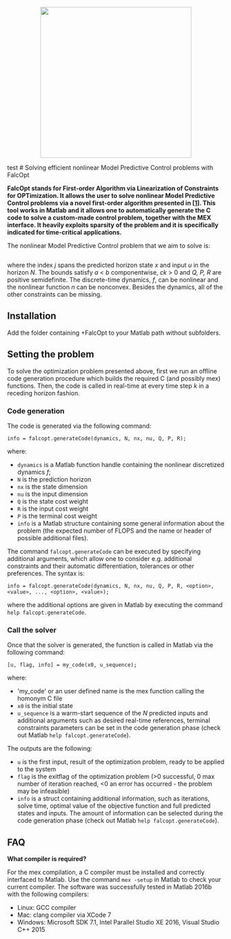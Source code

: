 <p align="center"><img src="https://raw.githubusercontent.com/torrisig/FalcOpt/master/logo/logo.png"  width="350"  /></p>
 test
# Solving efficient nonlinear Model Predictive Control problems with FalcOpt

**FalcOpt stands for First-order Algorithm via Linearization of Constraints for OPTimization. It allows the user to solve nonlinear Model Predictive Control problems via a novel first-order algorithm presented in [[1](https://arxiv.org/abs/1610.06834)]. This tool works in Matlab and it allows one to automatically generate the C code to solve a custom-made control problem, together with the MEX interface. It heavily exploits sparsity of the problem and it is specifically indicated for time-critical applications.**

The nonlinear Model Predictive Control problem that we aim to solve is:

![<opt problem>](http://mathurl.com/lmdwk5e.png)

where the index _j_ spans the predicted horizon state _x_ and input _u_ in the horizon _N_. The bounds satisfy _a_ < _b_  componentwise, _ck_ > 0 and _Q, P, R_ are positive semidefinite. The discrete-time dynamics, _f_, can be nonlinear and the nonlinear function _n_ can be nonconvex. Besides the dynamics, all of the other constraints can be missing.

## Installation

Add the folder containing +FalcOpt to your Matlab path without subfolders. 

## Setting the problem

To solve the optimization problem presented above, first we run an offline code generation procedure which builds the required C (and possibly mex) functions. Then, the code is called in real-time at every time step _k_ in a receding horizon fashion.

### Code generation

The code is generated via the following command:

`info = falcopt.generateCode(dynamics, N, nx, nu, Q, P, R);`

where:
* `dynamics` is a Matlab function handle containing the nonlinear discretized dynamics _f_;
* `N` is the prediction horizon
* `nx` is the state dimension
* `nu` is the input dimension
* `Q` is the state cost weight
* `R` is the input cost weight
* `P` is the terminal cost weight
* `info` is a Matlab structure containing some general information about the problem (the expected number of FLOPS and the name or header of possible additional files).

The command `falcopt.generateCode` can be executed by specifying additional arguments, which allow one to consider e.g. additional constraints and their automatic differentiation, tolerances or other preferences. The syntax is:

`info = falcopt.generateCode(dynamics, N, nx, nu, Q, P, R, <option>, <value>, ..., <option>, <value>);` 

where the additional options are given in Matlab by executing the command `help falcopt.generateCode`.

### Call the solver

Once that the solver is generated, the function is called in Matlab via the following command:

`[u, flag, info] = my_code(x0, u_sequence);`

where:
* 'my_code' or an user defined name is the mex function calling the homonym C file  
* `x0` is the initial state
* `u_sequence` is a warm-start sequence of the _N_ predicted inputs
and additional arguments such as desired real-time references, terminal constraints parameters can be set in the code generation phase (check out Matlab `help falcopt.generateCode`).

The outputs are the following:
* `u` is the first input, result of the optimization problem, ready to be applied to the system
* `flag` is the exitflag of the optimization problem (>0 successful, 0 max number of iteration reached, <0 an error has occurred - the problem may be infeasible)
* `info` is a struct containing additional information, such as iterations, solve time, optimal value of the objective function and full predicted states and inputs. The amount of information can be selected during the code generation phase (check out Matlab `help falcopt.generateCode`). 

## FAQ

**What compiler is required?** 

For the mex compilation, a C compiler must be installed and correctly interfaced to Matlab. Use the command `mex -setup` in Matlab to check your current compiler. The software was successfully tested in Matlab 2016b with the following compilers:

* Linux: GCC compiler
* Mac: clang compiler via XCode 7
* Windows: Microsoft SDK 7.1, Intel Parallel Studio XE 2016, Visual Studio C++ 2015
